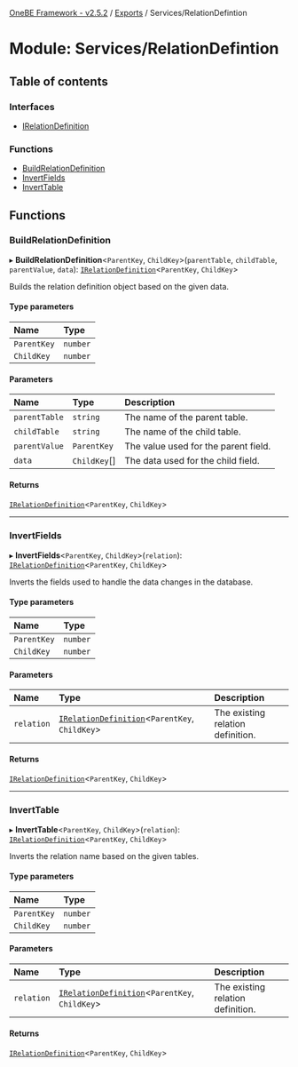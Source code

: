 [OneBE Framework - v2.5.2](../README.md) / [Exports](../modules.md) / Services/RelationDefintion

# Module: Services/RelationDefintion

## Table of contents

### Interfaces

- [IRelationDefinition](../interfaces/Services_RelationDefintion.IRelationDefinition.md)

### Functions

- [BuildRelationDefinition](Services_RelationDefintion.md#buildrelationdefinition)
- [InvertFields](Services_RelationDefintion.md#invertfields)
- [InvertTable](Services_RelationDefintion.md#inverttable)

## Functions

### BuildRelationDefinition

▸ **BuildRelationDefinition**<`ParentKey`, `ChildKey`\>(`parentTable`, `childTable`, `parentValue`, `data`): [`IRelationDefinition`](../interfaces/Services_RelationDefintion.IRelationDefinition.md)<`ParentKey`, `ChildKey`\>

Builds the relation definition object based on the given data.

#### Type parameters

| Name | Type |
| :------ | :------ |
| `ParentKey` | `number` |
| `ChildKey` | `number` |

#### Parameters

| Name | Type | Description |
| :------ | :------ | :------ |
| `parentTable` | `string` | The name of the parent table. |
| `childTable` | `string` | The name of the child table. |
| `parentValue` | `ParentKey` | The value used for the parent field. |
| `data` | `ChildKey`[] | The data used for the child field. |

#### Returns

[`IRelationDefinition`](../interfaces/Services_RelationDefintion.IRelationDefinition.md)<`ParentKey`, `ChildKey`\>

___

### InvertFields

▸ **InvertFields**<`ParentKey`, `ChildKey`\>(`relation`): [`IRelationDefinition`](../interfaces/Services_RelationDefintion.IRelationDefinition.md)<`ParentKey`, `ChildKey`\>

Inverts the fields used to handle the data changes in the database.

#### Type parameters

| Name | Type |
| :------ | :------ |
| `ParentKey` | `number` |
| `ChildKey` | `number` |

#### Parameters

| Name | Type | Description |
| :------ | :------ | :------ |
| `relation` | [`IRelationDefinition`](../interfaces/Services_RelationDefintion.IRelationDefinition.md)<`ParentKey`, `ChildKey`\> | The existing relation definition. |

#### Returns

[`IRelationDefinition`](../interfaces/Services_RelationDefintion.IRelationDefinition.md)<`ParentKey`, `ChildKey`\>

___

### InvertTable

▸ **InvertTable**<`ParentKey`, `ChildKey`\>(`relation`): [`IRelationDefinition`](../interfaces/Services_RelationDefintion.IRelationDefinition.md)<`ParentKey`, `ChildKey`\>

Inverts the relation name based on the given tables.

#### Type parameters

| Name | Type |
| :------ | :------ |
| `ParentKey` | `number` |
| `ChildKey` | `number` |

#### Parameters

| Name | Type | Description |
| :------ | :------ | :------ |
| `relation` | [`IRelationDefinition`](../interfaces/Services_RelationDefintion.IRelationDefinition.md)<`ParentKey`, `ChildKey`\> | The existing relation definition. |

#### Returns

[`IRelationDefinition`](../interfaces/Services_RelationDefintion.IRelationDefinition.md)<`ParentKey`, `ChildKey`\>
